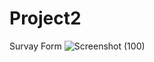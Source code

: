 # Project2
Survay Form 
![Screenshot (100)](https://user-images.githubusercontent.com/83290371/129478105-d0113b49-8195-4435-9a39-08d180ec9b94.png)
